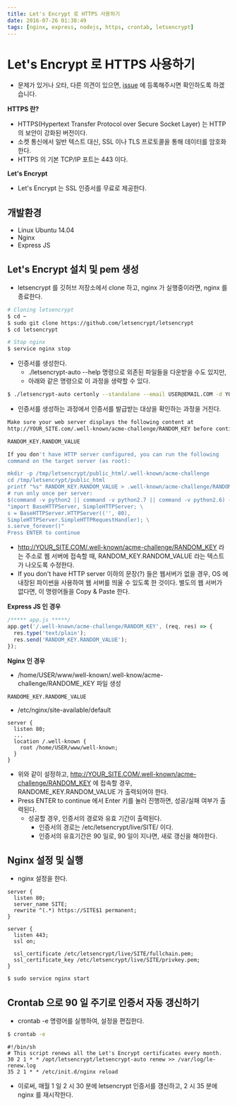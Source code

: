 ```yaml
---
title: Let's Encrypt 로 HTTPS 사용하기
date: 2016-07-26 01:38:49
tags: [nginx, express, nodejs, https, crontab, letsencrypt]
---
```

# Let's Encrypt 로 HTTPS 사용하기
- 문제가 있거나 오타, 다른 의견이 있으면, [issue](https://github.com/wonism/back-end-study/issues/new) 에 등록해주시면 확인하도록 하겠습니다.

__HTTPS 란?__
- HTTPS(Hypertext Transfer Protocol over Secure Socket Layer) 는 HTTP 의 보안이 강화된 버전이다.
- 소켓 통신에서 일반 텍스트 대신, SSL 이나 TLS 프로토콜을 통해 데이터를 암호화한다.
- HTTPS 의 기본 TCP/IP 포트는 443 이다.

__Let's Encrypt__
- Let's Encrypt 는 SSL 인증서를 무료로 제공한다.

## 개발환경
- Linux Ubuntu 14.04
- Nginx
- Express JS

## Let's Encrypt 설치 및 pem 생성
- letsencrypt 를 깃허브 저장소에서 clone 하고, nginx 가 실행중이라면, nginx 를 종료한다.
```sh
# Cloning letsencrypt
$ cd ~
$ sudo git clone https://github.com/letsencrypt/letsencrypt
$ cd letsencrypt

# Stop nginx
$ service nginx stop
```
- 인증서를 생성한다.
  - ./letsencrypt-auto --help 명령으로 외존된 파일들을 다운받을 수도 있지만,
  - 아래와 같은 명령으로 이 과정을 생략할 수 있다.
```sh
$ ./letsencrypt-auto certonly --standalone --email USER@EMAIL.COM -d YOUR_SITE.COM -d WWW.YOUR_SITE.COM
```
- 인증서를 생성하는 과정에서 인증서를 발급받는 대상을 확인하는 과정을 거친다.
```sh
Make sure your web server displays the following content at
http://YOUR_SITE.com/.well-known/acme-challenge/RANDOM_KEY before continuing:

RANDOM_KEY.RANDOM_VALUE

If you don't have HTTP server configured, you can run the following
command on the target server (as root):

mkdir -p /tmp/letsencrypt/public_html/.well-known/acme-challenge
cd /tmp/letsencrypt/public_html
printf "%s" RANDOM_KEY.RANDOM_VALUE > .well-known/acme-challenge/RANDOM_KEY
# run only once per server:
$(command -v python2 || command -v python2.7 || command -v python2.6) -c \
"import BaseHTTPServer, SimpleHTTPServer; \
s = BaseHTTPServer.HTTPServer(('', 80),
SimpleHTTPServer.SimpleHTTPRequestHandler); \
s.serve_forever()"
Press ENTER to continue
```
- http://YOUR_SITE.COM/.well-known/acme-challenge/RANDOM_KEY 라는 주소로 웹 서버에 접속할 때, RANDOM_KEY.RANDOM_VALUE 라는 텍스트가 나오도록 수정한다.
- If you don't have HTTP server 이하의 문장(?) 들은 웹서버가 없을 경우, OS 에 내장된 파이썬을 사용하여 웹 서버를 띄울 수 있도록 한 것이다. 별도의 웹 서버가 없다면, 이 명령어들을 Copy & Paste 한다.

__Express JS 인 경우__
```js
/***** app.js *****/
app.get('/.well-known/acme-challenge/RANDOM_KEY', (req, res) => {
  res.type('text/plain');
  res.send('RANDOM_KEY.RANDOM_VALUE');
});
```

__Nginx 인 경우__
- /home/USER/www/well-known/.well-know/acme-challenge/RANDOME_KEY 파일 생성
```
RANDOME_KEY.RANDOME_VALUE
```
- /etc/nginx/site-available/default
```
server {
  listen 80;
  ...
  location /.well-known {
    root /home/USER/www/well-known;
  }
}
```

- 위와 같이 설정하고, http://YOUR_SITE.COM/.well-known/acme-challenge/RANDOM_KEY 에 접속할 경우, RANDOME_KEY.RANDOM_VALUE 가 출력되어야 한다.
- Press ENTER to continue 에서 Enter 키를 눌러 진행하면, 성공/실패 여부가 출력된다.
  - 성공할 경우, 인증서의 경로와 유효 기간이 출력된다.
    - 인증서의 경로는 /etc/letsencrypt/live/SITE/ 이다.
    - 인증서의 유효기간은 90 일로, 90 일이 지나면, 새로 갱신을 해야한다.

## Nginx 설정 및 실행
- nginx 설정을 한다.
```
server {
  listen 80;
  server_name SITE;
  rewrite ^(.*) https://SITE$1 permanent;
}

server {
  listen 443;
  ssl on;

  ssl_certificate /etc/letsencrypt/live/SITE/fullchain.pem;
  ssl_certificate_key /etc/letsencrypt/live/SITE/privkey.pem;
}
```
```sh
$ sudo service nginx start
```

## Crontab 으로 90 일 주기로 인증서 자동 갱신하기
- crontab -e 명령어를 실행하여, 설정을 편집한다.
```sh
$ crontab -e
```
```
#!/bin/sh
# This script renews all the Let's Encrypt certificates every month.
30 2 1 * * /opt/letsencrypt/letsencrypt-auto renew >> /var/log/le-renew.log
35 2 1 * * /etc/init.d/nginx reload
```
- 이로써, 매월 1 일 2 시 30 분에 letsencrypt 인증서를 갱신하고, 2 시 35 분에 nginx 를 재시작한다.

